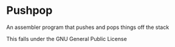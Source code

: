 # Pushpop
An assembler program that pushes and pops things off the stack

This falls under the GNU General Public License
